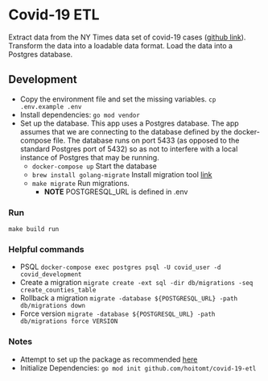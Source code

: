# Covid-19 ETL
Extract data from the NY Times data set of covid-19 cases ([github link](https://github.com/nytimes/covid-19-data)). Transform the data into a loadable data format. Load the data into a Postgres database.

## Development

- Copy the environment file and set the missing variables. `cp .env.example .env`
- Install dependencies: `go mod vendor`
- Set up the database. This app uses a Postgres database. The app assumes that we are connecting to the database defined by the docker-compose file. The database runs on port 5433 (as opposed to the standard Postgres port of 5432) so as not to interfere with a local instance of Postgres that may be running.
  - `docker-compose up` Start the database
  - `brew install golang-migrate` Install migration tool [link](https://github.com/golang-migrate/migrate)
  - `make migrate` Run migrations.
    - **NOTE** POSTGRESQL_URL is defined in .env

### Run

```
make build run
```

### Helpful commands

- PSQL `docker-compose exec postgres psql -U covid_user -d covid_development`
- Create a migration `migrate create -ext sql -dir db/migrations -seq create_counties_table`
- Rollback a migration `migrate -database ${POSTGRESQL_URL} -path db/migrations down`
- Force version `migrate -database ${POSTGRESQL_URL} -path db/migrations force VERSION`


### Notes
- Attempt to set up the package as recommended [here](https://github.com/golang-standards/project-layout)
- Initialize Dependencies: `go mod init github.com/hoitomt/covid-19-etl`
